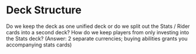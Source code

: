 # Deck Structure

Do we keep the deck as one unified deck or do we split out the Stats / Rider cards into a second deck? How do we keep players from 
only investing into the Stats deck? (Answer: 2 separate currencies; buying abilities grants you accompanying stats cards)
